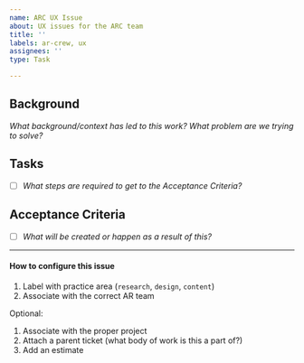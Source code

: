 ```yaml
---
name: ARC UX Issue
about: UX issues for the ARC team
title: ''
labels: ar-crew, ux
assignees: ''
type: Task

---
```


## Background
_What background/context has led to this work?  What problem are we trying to solve?_

## Tasks
- [ ] _What steps are required to get to the Acceptance Criteria?_

## Acceptance Criteria
- [ ] _What will be created or happen as a result of this?_

---
#### How to configure this issue
1. Label with practice area (`research`, `design`, `content`)
2. Associate with the correct AR team

Optional:
1. Associate with the proper project
4. Attach a parent ticket (what body of work is this a part of?)
5. Add an estimate
